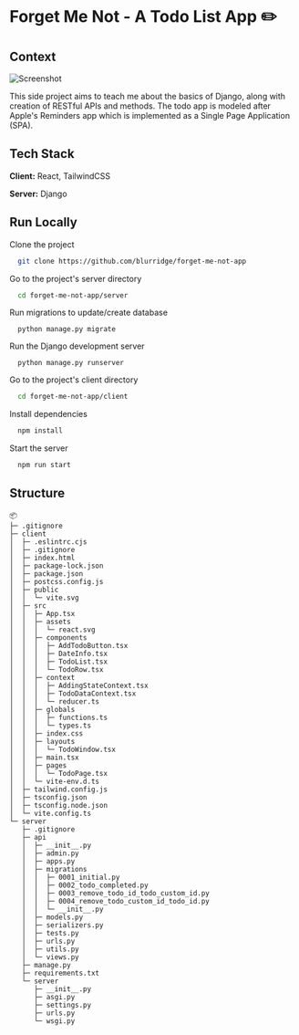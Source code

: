 #  Forget Me Not - A Todo List App ✏️ 

## Context

![Screenshot](https://i.imgur.com/NOzvNHf.png)

This side project aims to teach me about the basics of Django, along with creation of RESTful APIs and methods. The todo app is modeled after Apple's Reminders app which is implemented as a Single Page Application (SPA). 

## Tech Stack

**Client:** React, TailwindCSS

**Server:** Django

## Run Locally 
Clone the project

```bash
  git clone https://github.com/blurridge/forget-me-not-app
```

Go to the project's server directory

```bash
  cd forget-me-not-app/server
```

Run migrations to update/create database
```
  python manage.py migrate
```

Run the Django development server
```
  python manage.py runserver
```

Go to the project's client directory

```bash
  cd forget-me-not-app/client
```

Install dependencies

```bash
  npm install
```

Start the server

```bash
  npm run start
```

## Structure

```
📦 
├─ .gitignore
├─ client
│  ├─ .eslintrc.cjs
│  ├─ .gitignore
│  ├─ index.html
│  ├─ package-lock.json
│  ├─ package.json
│  ├─ postcss.config.js
│  ├─ public
│  │  └─ vite.svg
│  ├─ src
│  │  ├─ App.tsx
│  │  ├─ assets
│  │  │  └─ react.svg
│  │  ├─ components
│  │  │  ├─ AddTodoButton.tsx
│  │  │  ├─ DateInfo.tsx
│  │  │  ├─ TodoList.tsx
│  │  │  └─ TodoRow.tsx
│  │  ├─ context
│  │  │  ├─ AddingStateContext.tsx
│  │  │  ├─ TodoDataContext.tsx
│  │  │  └─ reducer.ts
│  │  ├─ globals
│  │  │  ├─ functions.ts
│  │  │  └─ types.ts
│  │  ├─ index.css
│  │  ├─ layouts
│  │  │  └─ TodoWindow.tsx
│  │  ├─ main.tsx
│  │  ├─ pages
│  │  │  └─ TodoPage.tsx
│  │  └─ vite-env.d.ts
│  ├─ tailwind.config.js
│  ├─ tsconfig.json
│  ├─ tsconfig.node.json
│  └─ vite.config.ts
└─ server
   ├─ .gitignore
   ├─ api
   │  ├─ __init__.py
   │  ├─ admin.py
   │  ├─ apps.py
   │  ├─ migrations
   │  │  ├─ 0001_initial.py
   │  │  ├─ 0002_todo_completed.py
   │  │  ├─ 0003_remove_todo_id_todo_custom_id.py
   │  │  ├─ 0004_remove_todo_custom_id_todo_id.py
   │  │  └─ __init__.py
   │  ├─ models.py
   │  ├─ serializers.py
   │  ├─ tests.py
   │  ├─ urls.py
   │  ├─ utils.py
   │  └─ views.py
   ├─ manage.py
   ├─ requirements.txt
   └─ server
      ├─ __init__.py
      ├─ asgi.py
      ├─ settings.py
      ├─ urls.py
      └─ wsgi.py
```